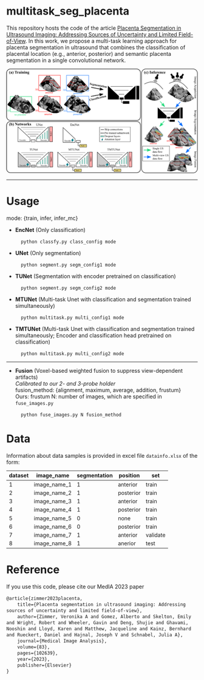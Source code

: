 # multitask_seg_placenta

This repository hosts the code of the article [Placenta Segmentation in Ultrasound Imaging: Addressing Sources of Uncertainty and Limited Field-of-View](https://www.sciencedirect.com/science/article/pii/S1361841522002675). In this work, we propose a multi-task learning approach for placenta segmentation in ultrasound that combines the classification of placental location (e.g., anterior, posterior) and semantic placenta segmentation in a single convolutional network.

![Method overview!](framework.png "Method overview")

----

# Usage
mode: {train, infer, infer_mc}

- **EncNet** (Only classification)

        python classfy.py class_config mode

- **UNet** (Only segmentation)

        python segment.py segm_config1 mode

- **TUNet** (Segmentation with encoder pretrained on classification)

        python segment.py segm_config2 mode

- **MTUNet** (Multi-task Unet with classification and segmentation trained simultaneously)

        python multitask.py multi_config1 mode

- **TMTUNet** (Multi-task Unet with classification and segmentation trained simultaneously; Encoder and classification head pretrained on classification)

        python multitask.py multi_config2 mode

-----

- **Fusion** (Voxel-based weighted fusion to suppress view-dependent artifacts)  
*Calibrated to our 2- and 3-probe holder*   
fusion_method: {alignment, maximum, average, addition, frustum}  
Ours: frustum
N: number of images, which are specified in <code>fuse_images.py</code>

        python fuse_images.py N fusion_method

# Data
Information about data samples is provided in excel file <code>datainfo.xlsx</code> of the form:

| dataset     | image_name | segmentation | position | set |
| ----------- | ---------- | ------------ | -------- | --- |
| 1 | image_name_1 | 1 | anterior | train |
| 2 | image_name_2 | 1 | posterior | train |
| 3 | image_name_3 | 1 | anterior | train |
| 4 | image_name_4 | 1 | posterior | train |
| 5 | image_name_5 | 0 | none | train |
| 6 | image_name_6 | 0 | posterior | train |
| 7 | image_name_7 | 1 | anterior | validate |
| 8 | image_name_8 | 1 | anerior | test |


# Reference
If you use this code, please cite our MedIA 2023 paper

    @article{zimmer2023placenta,
        title={Placenta segmentation in ultrasound imaging: Addressing sources of uncertainty and limited field-of-view},
        author={Zimmer, Veronika A and Gomez, Alberto and Skelton, Emily and Wright, Robert and Wheeler, Gavin and Deng, Shujie and Ghavami, Nooshin and Lloyd, Karen and Matthew, Jacqueline and Kainz, Bernhard and Rueckert, Daniel and Hajnal, Joseph V and Schnabel, Julia A},
        journal={Medical Image Analysis},
        volume={83},
        pages={102639},
        year={2023},
        publisher={Elsevier}
    }
